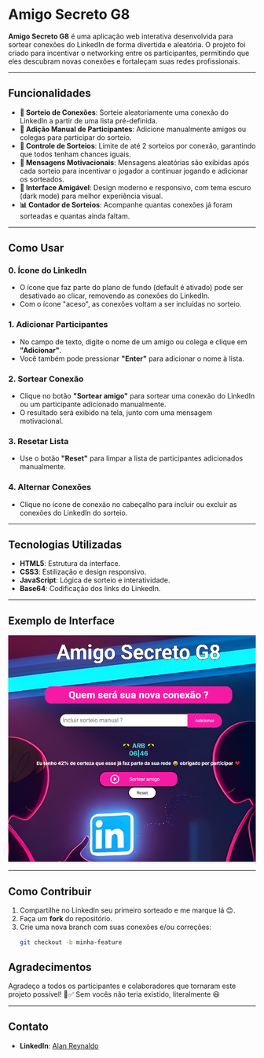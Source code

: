 # Amigo Secreto G8

**Amigo Secreto G8** é uma aplicação web interativa desenvolvida para sortear conexões do LinkedIn de forma divertida e aleatória. O projeto foi criado para incentivar o networking entre os participantes, permitindo que eles descubram novas conexões e fortaleçam suas redes profissionais.

---

## Funcionalidades

- **🎲 Sorteio de Conexões**: Sorteie aleatoriamente uma conexão do LinkedIn a partir de uma lista pré-definida.
- **👥 Adição Manual de Participantes**: Adicione manualmente amigos ou colegas para participar do sorteio.
- **🎯 Controle de Sorteios**: Limite de até 2 sorteios por conexão, garantindo que todos tenham chances iguais.
- **💬 Mensagens Motivacionais**: Mensagens aleatórias são exibidas após cada sorteio para incentivar o jogador a continuar jogando e adicionar os sorteados.
- **🎨 Interface Amigável**: Design moderno e responsivo, com tema escuro (dark mode) para melhor experiência visual.
- **📊 Contador de Sorteios**: Acompanhe quantas conexões já foram sorteadas e quantas ainda faltam.

---

## Como Usar

### 0. **Ícone do LinkedIn**
   - O ícone que faz parte do plano de fundo (default é ativado) pode ser desativado ao clicar, removendo as conexões do LinkedIn.
   - Com o ícone "aceso", as conexões voltam a ser incluídas no sorteio.

### 1. **Adicionar Participantes**
   - No campo de texto, digite o nome de um amigo ou colega e clique em **"Adicionar"**.
   - Você também pode pressionar **"Enter"** para adicionar o nome à lista.

### 2. **Sortear Conexão**
   - Clique no botão **"Sortear amigo"** para sortear uma conexão do LinkedIn ou um participante adicionado manualmente.
   - O resultado será exibido na tela, junto com uma mensagem motivacional.

### 3. **Resetar Lista**
   - Use o botão **"Reset"** para limpar a lista de participantes adicionados manualmente.

### 4. **Alternar Conexões**
   - Clique no ícone de conexão no cabeçalho para incluir ou excluir as conexões do LinkedIn do sorteio.

---

## Tecnologias Utilizadas

- **HTML5**: Estrutura da interface.
- **CSS3**: Estilização e design responsivo.
- **JavaScript**: Lógica de sorteio e interatividade.
- **Base64**: Codificação dos links do LinkedIn.

---

## Exemplo de Interface

![Interface do Amigo Secreto G8](https://github.com/Natok1/Javascript/blob/main/imagem_2025-03-11_004948015.png?raw=true)

---

## Como Contribuir

1. Compartilhe no LinkedIn seu primeiro sorteado e me marque lá 😊.
2. Faça um **fork** do repositório.
3. Crie uma nova branch com suas conexões e/ou correções:
   ```bash
   git checkout -b minha-feature
## Agradecimentos

Agradeço a todos os participantes e colaboradores que tornaram este projeto possível! 🚀✅️
Sem vocês não teria existido, literalmente 😆

---

## Contato

- **LinkedIn**: [Alan Reynaldo](https://www.linkedin.com/in/alan-rb599/)
